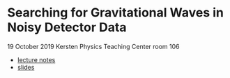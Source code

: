 # Searching for Gravitational Waves in Noisy Detector Data

19 October 2019
Kersten Physics Teaching Center room 106

 * [lecture notes](lecture4-notes.pdf)
 * [slides](lecture4-slides.pdf)

